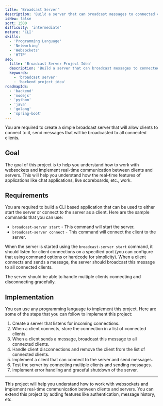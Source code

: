 ```yaml
---
title: 'Broadcast Server'
description: 'Build a server that can broadcast messages to connected clients.'
isNew: false
sort: 1500
difficulty: 'intermediate'
nature: 'CLI'
skills:
  - 'Programming Language'
  - 'Networking'
  - 'Websockets'
  - 'HTTP'
seo:
  title: 'Broadcast Server Project Idea'
  description: 'Build a server that can broadcast messages to connected clients.'
  keywords:
    - 'broadcast server'
    - 'backend project idea'
roadmapIds:
  - 'backend'
  - 'nodejs'
  - 'python'
  - 'java'
  - 'golang'
  - 'spring-boot'
---
```


You are required to create a simple broadcast server that will allow clients to connect to it, send messages that will be broadcasted to all connected clients.

## Goal

The goal of this project is to help you understand how to work with websockets and implement real-time communication between clients and servers. This will help you understand how the real-time features of applications like chat applications, live scoreboards, etc., work.

## Requirements

You are required to build a CLI based application that can be used to either start the server or connect to the server as a client. Here are the sample commands that you can use:

- `broadcast-server start` - This command will start the server.
- `broadcast-server connect` - This command will connect the client to the server.

When the server is started using the `broadcast-server start` command, it should listen for client connections on a specified port (you can configure that using command options or hardcode for simplicity). When a client connects and sends a message, the server should broadcast this message to all connected clients.

The server should be able to handle multiple clients connecting and disconnecting gracefully.

## Implementation

You can use any programming language to implement this project. Here are some of the steps that you can follow to implement this project:

1. Create a server that listens for incoming connections.
2. When a client connects, store the connection in a list of connected clients.
3. When a client sends a message, broadcast this message to all connected clients.
4. Handle client disconnections and remove the client from the list of connected clients.
5. Implement a client that can connect to the server and send messages.
6. Test the server by connecting multiple clients and sending messages.
7. Implement error handling and graceful shutdown of the server.

<hr />

This project will help you understand how to work with websockets and implement real-time communication between clients and servers. You can extend this project by adding features like authentication, message history, etc.
